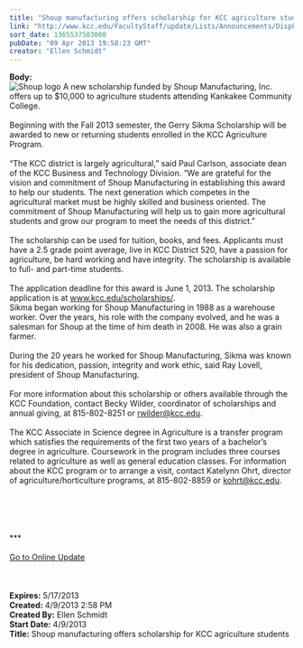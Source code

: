 ```yaml
---
title: "Shoup manufacturing offers scholarship for KCC agriculture students"
link: "http://www.kcc.edu/FacultyStaff/update/Lists/Announcements/DispForm.aspx?ID=1060"
sort_date: 1365537503000
pubDate: "09 Apr 2013 19:58:23 GMT"
creator: "Ellen Schmidt"
---
```


<div><b>Body:</b> <div class="ExternalClass405B69BA22594B8A855D136CD506F97A">
<div>
<div class="ExternalClassFF77DC09C939410CA69250027FB8BACB">
<div><img alt="Shoup logo" src="/SiteCollectionImages/ShoupLogo_Color.jpg" /> A new scholarship funded by Shoup Manufacturing, Inc. offers up to $10,000 to agriculture students attending Kankakee Community College. </div>
<div><br />Beginning with the Fall 2013 semester, the Gerry Sikma Scholarship will be awarded to new or returning students enrolled in the KCC Agriculture Program.</div>
<div><br />“The KCC district is largely agricultural,” said Paul Carlson, associate dean of the KCC Business and Technology Division. “We are grateful for the vision and commitment of Shoup Manufacturing in establishing this award to help our students. The next generation which competes in the agricultural market must be highly skilled and business oriented. The commitment of Shoup Manufacturing will help us to gain more agricultural students and grow our program to meet the needs of this district.”</div>
<div> </div>
<div>The scholarship can be used for tuition, books, and fees. Applicants must have a 2.5 grade point average, live in KCC District 520, have a passion for agriculture, be hard working and have integrity. The scholarship is available to full- and part-time students. </div>
<div><br />The application deadline for this award is June 1, 2013. The scholarship application is at <a href="/scholarships">www.kcc.edu/scholarships/</a>.<br /></div>
<div>Sikma began working for Shoup Manufacturing in 1988 as a warehouse worker. Over the years, his role with the company evolved, and he was a salesman for Shoup at the time of him death in 2008. He was also a grain farmer.</div>
<div> </div>
<div>During the 20 years he worked for Shoup Manufacturing, Sikma was known for his dedication, passion, integrity and work ethic, said Ray Lovell, president of Shoup Manufacturing.</div>
<div><br />For more information about this scholarship or others available through the KCC Foundation, contact Becky Wilder, coordinator of scholarships and annual giving, at 815-802-8251 or <a href="mailto:rwilder@kcc.edu">rwilder@kcc.edu</a>.</div>
<div><br />The KCC Associate in Science degree in Agriculture is a transfer program which satisfies the requirements of the first two years of a bachelor’s degree in agriculture. Coursework in the program includes three courses related to agriculture as well as general education classes. For information about the KCC program or to arrange a visit, contact Katelynn Ohrt, director of agriculture/horticulture programs, at 815-802-8859 or <a href="mailto:kohrt@kcc.edu">kohrt@kcc.edu</a>. </div>
<div> </div>
<div>
<div>
<div>
<div> </div>
<div> </div>
<div><br />
<div>
<div> </div>
<div>
<div>
<div>***</div>
<div> </div>
<div><a href="/FacultyStaff/update/Pages/dailyupdate.aspx">Go to Online Update</a></div>
<div> </div></div></div></div></div><br /></div></div><br /></div></div></div></div></div>
<div><b>Expires:</b> 5/17/2013</div>
<div><b>Created:</b> 4/9/2013 2:58 PM</div>
<div><b>Created By:</b> Ellen Schmidt</div>
<div><b>Start Date:</b> 4/9/2013</div>
<div><b>Title:</b> Shoup manufacturing offers scholarship for KCC agriculture students</div>
